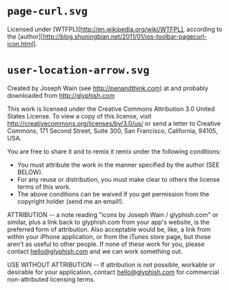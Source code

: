 # `page-curl.svg`

Licensed under [WTFPL][http://en.wikipedia.org/wiki/WTFPL], according to the [author][http://blog.shuningbian.net/2011/01/ios-toolbar-pagecurl-icon.html].

# `user-location-arrow.svg`

Created by Joseph Wain (see http://penandthink.com) at and probably downloaded from http://glyphish.com

This work is licensed under the Creative Commons Attribution 3.0 United States License. To view a copy of this license, visit http://creativecommons.org/licenses/by/3.0/us/ or send a letter to Creative Commons, 171 Second Street, Suite 300, San Francisco, California, 94105, USA.

You are free to share it and to remix it remix under the following conditions:

* You must attribute the work in the manner specified by the author (SEE BELOW).
* For any reuse or distribution, you must make clear to others the license terms of this work.
* The above conditions can be waived if you get permission from the copyright holder (send me an email!).

ATTRIBUTION -- a note reading "icons by Joseph Wain / glyphish.com" or similar, plus a link back to glyphish.com from your app's website, is the preferred form of attribution. Also acceptable would be, like, a link from within your iPhone application, or from the iTunes store page, but those aren't as useful to other people. If none of these work for you, please contact hello@glyphish.com and we can work something out.

USE WITHOUT ATTRIBUTION -- If attribution is not possible, workable or desirable for your application, contact hello@glyphish.com for commercial non-attributed licensing terms.